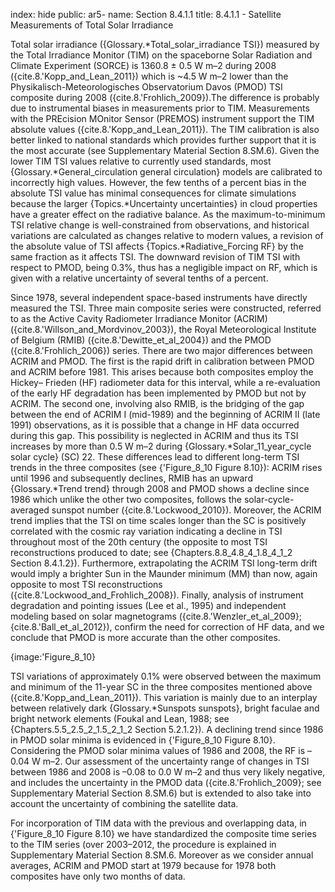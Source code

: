 index: hide
public: ar5-
name: Section 8.4.1.1
title: 8.4.1.1 - Satellite Measurements of Total Solar Irradiance

Total solar irradiance ({Glossary.*Total_solar_irradiance TSI}) measured by the Total Irradiance Monitor (TIM) on the spaceborne Solar Radiation and Climate Experiment (SORCE) is 1360.8 ± 0.5 W m–2 during 2008 ({cite.8.'Kopp_and_Lean_2011}) which is ~4.5 W m–2 lower than the Physikalisch-Meteorologisches Observatorium Davos (PMOD) TSI composite during 2008 ({cite.8.'Frohlich_2009}).The difference is probably due to instrumental biases in measurements prior to TIM. Measurements with the PREcision MOnitor Sensor (PREMOS) instrument support the TIM absolute values ({cite.8.'Kopp_and_Lean_2011}). The TIM calibration is also better linked to national standards which provides further support that it is the most accurate (see Supplementary Material Section 8.SM.6). Given the lower TIM TSI values relative to currently used standards, most {Glossary.*General_circulation general circulation} models are calibrated to incorrectly high values. However, the few tenths of a percent bias in the absolute TSI value has minimal consequences for climate simulations because the larger {Topics.*Uncertainty uncertainties} in cloud properties have a greater effect on the radiative balance. As the maximum-to-minimum TSI relative change is well-constrained from observations, and historical variations are calculated as changes relative to modern values, a revision of the absolute value of TSI affects {Topics.*Radiative_Forcing RF} by the same fraction as it affects TSI. The downward revision of TIM TSI with respect to PMOD, being 0.3%, thus has a negligible impact on RF, which is given with a relative uncertainty of several tenths of a percent.

Since 1978, several independent space-based instruments have directly measured the TSI. Three main composite series were constructed, referred to as the Active Cavity Radiometer Irradiance Monitor (ACRIM) ({cite.8.'Willson_and_Mordvinov_2003}), the Royal Meteorological Institute of Belgium (RMIB) ({cite.8.'Dewitte_et_al_2004}) and the PMOD ({cite.8.'Frohlich_2006}) series. There are two major differences between ACRIM and PMOD. The first is the rapid drift in calibration between PMOD and ACRIM before 1981. This arises because both composites employ the Hickey– Frieden (HF) radiometer data for this interval, while a re-evaluation of the early HF degradation has been implemented by PMOD but not by ACRIM. The second one, involving also RMIB, is the bridging of the gap between the end of ACRIM I (mid-1989) and the beginning of ACRIM II (late 1991) observations, as it is possible that a change in HF data occurred during this gap. This possibility is neglected in ACRIM and thus its TSI increases by more than 0.5 W m–2 during {Glossary.*Solar_11_year_cycle solar cycle} (SC) 22. These differences lead to different long-term TSI trends in the three composites (see {'Figure_8_10 Figure 8.10}): ACRIM rises until 1996 and subsequently declines, RMIB has an upward {Glossary.*Trend trend} through 2008 and PMOD shows a decline since 1986 which unlike the other two composites, follows the solar-cycle-averaged sunspot number ({cite.8.'Lockwood_2010}). Moreover, the ACRIM trend implies that the TSI on time scales longer than the SC is positively correlated with the cosmic ray variation indicating a decline in TSI throughout most of the 20th century (the opposite to most TSI reconstructions produced to date; see {Chapters.8.8_4.8_4_1.8_4_1_2 Section 8.4.1.2}). Furthermore, extrapolating the ACRIM TSI long-term drift would imply a brighter Sun in the Maunder minimum (MM) than now, again opposite to most TSI reconstructions ({cite.8.'Lockwood_and_Frohlich_2008}). Finally, analysis of instrument degradation and pointing issues (Lee et al., 1995) and independent modeling based on solar magnetograms ({cite.8.'Wenzler_et_al_2009}; {cite.8.'Ball_et_al_2012}), confirm the need for correction of HF data, and we conclude that PMOD is more accurate than the other composites.

{image:'Figure_8_10}

TSI variations of approximately 0.1% were observed between the maximum and minimum of the 11-year SC in the three composites mentioned above ({cite.8.'Kopp_and_Lean_2011}). This variation is mainly due to an interplay between relatively dark {Glossary.*Sunspots sunspots}, bright faculae and bright network elements (Foukal and Lean, 1988; see {Chapters.5.5_2.5_2_1.5_2_1_2 Section 5.2.1.2}). A declining trend since 1986 in PMOD solar minima is evidenced in {'Figure_8_10 Figure 8.10}. Considering the PMOD solar minima values of 1986 and 2008, the RF is –0.04 W m–2. Our assessment of the uncertainty range of changes in TSI between 1986 and 2008 is –0.08 to 0.0 W m–2 and thus very likely negative, and includes the uncertainty in the PMOD data ({cite.8.'Frohlich_2009}; see Supplementary Material Section 8.SM.6) but is extended to also take into account the uncertainty of combining the satellite data.

For incorporation of TIM data with the previous and overlapping data, in {'Figure_8_10 Figure 8.10} we have standardized the composite time series to the TIM series (over 2003–2012, the procedure is explained in Supplementary Material Section 8.SM.6. Moreover as we consider annual averages, ACRIM and PMOD start at 1979 because for 1978 both composites have only two months of data.
